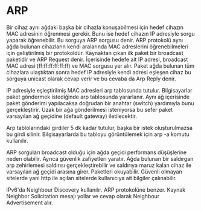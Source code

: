 # ARP

Bir cihaz aynı ağdaki başka bir cihazla konuşabilmesi için hedef cihazın MAC adresinin öğrenmesi gerekir. Bunu ise hedef cihazın IP adresiyle sorgu yaparak öğrenebilir. Bu sorguya ARP sorgusu denir. ARP protokolü aynı ağda bulunan cihazların kendi aralarında MAC adreslerini öğrenebilmeleri için geliştirilmiş bir protokoldür. Kaynaktan çıkan ilk paket bir broadcast paketidir ve ARP Request denir. İçerisinde hedefe ait IP adresi, broadcast MAC adresi (ff:ff:ff:ff:ff:ff) ve MAC sorgusu yer alır. Paket ağda bulunan tüm cihazlara ulaştıktan sonra hedef IP adresiyle kendi adresi eşleşen cihaz bu sorguya unicast olarak cevap verir ve bu cevaba da Arp Reply denir. 

IP adresiyle eşleştirilmiş MAC adresleri arp tablosunda tutulur. Bilgisayarlar paket göndermek istediğinde arp tablosunda yararlanır. Aynı ağ içerisinde paket gönderimi yapılacaksa doğrudan bir anahtar (switch) yardımıyla bunu gerçekleştirir. Uzak bir ağa gönderilmesi isteniyorsa bu sefer paket varsayılan ağ geçidine (default gateway) iletilecektir.

Arp tablolarındaki girdiler 5 dk kadar tutulur, başka bir istek oluşturulmazsa bu girdi silinir. Bilgisayarlarda bu tabloyu görüntülemek için arp -a komutu kullanılır.

ARP sorguları broadcast olduğu için ağda geçici performans düşüşlerine neden olabilir. Ayrıca güvenlik zafiyetleri yaratır. Ağda bulunan bir saldırgan arp zehirlemesi saldırısı gerçekleştirebilir ve saldırıya maruz kalan cihaz ile varsayılan ağ geçidi arasına girer. Paketleri okuyabilir. Güvenli olmayan sitelerde yani http ile açılan sitelerde kullanıcıya ait bilgiler çalınabilir. 

IPv6'da Neighbour Discovery kullanılır. ARP protokolüne benzer. Kaynak Neighbor Solicitation mesajı yollar ve cevap olarak Neighbour Advertisement alır. 
